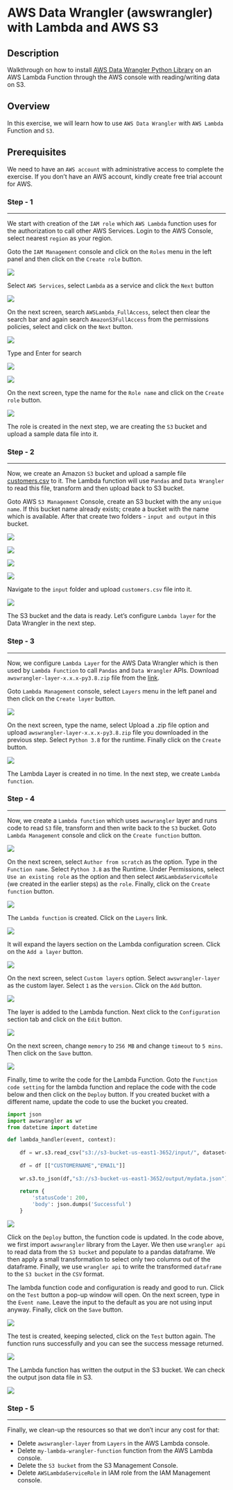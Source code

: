 # AWS Data Wrangler (awswrangler) with Lambda and AWS S3
  
## Description
Walkthrough on how to install [AWS Data Wrangler Python Library](https://github.com/aws/aws-sdk-pandas/releases) on an AWS Lambda Function through the AWS console with reading/writing data on S3.
  
## Overview
In this exercise, we will learn how to use `AWS Data Wrangler` with `AWS Lambda` Function and `S3`.
  
## Prerequisites
We need to have an `AWS account` with administrative access to complete the exercise. If you don’t have an AWS account, kindly create free trial account for AWS.
  
### Step - 1
----
We start with creation of the `IAM role` which `AWS Lambda` function uses for the authorization to call other AWS Services. Login to the AWS Console, select nearest `region` as your region.

Goto the `IAM Management` console and click on the `Roles` menu in the left panel and then click on the `Create role` button.

![](./images/image9.png)

  
Select `AWS Services`, select `Lambda` as a service and click the `Next` button

![](./images/image21.png)

  
On the next screen, search `AWSLambda_FullAccess`, select then clear the search bar and again search `AmazonS3FullAccess` from the permissions policies, select and click on the `Next` button.

![](./images/image23.png)

  
Type and Enter for search

![](./images/image24.png)
  
![](./images/image13.png)

  
On the next screen, type the name for the `Role name` and click on the `Create role` button.

![](./images/image19.png)

  
The role is created in the next step, we are creating the `S3` bucket and upload a sample data file into it.

  
### Step - 2
----
Now, we create an Amazon `S3` bucket and upload a sample file [customers.csv](https://github.com/masood2iq/AWS-Data-Wrangler-awswrangler-with-Lambda-and-S3/blob/main/customers.csv) to it. The Lambda function will use `Pandas` and `Data Wrangler` to read this file, transform and then upload back to S3 bucket.

Goto AWS `S3 Management` Console, create an S3 bucket with the any `unique name`. If this bucket name already exists; create a bucket with the name which is available. After that create two folders - `input and output` in this bucket.

![](./images/image6.png)
  
![](./images/image1.png)
  
![](./images/image20.png)
  
![](./images/image22.png)

  
Navigate to the `input` folder and upload `customers.csv` file into it.

![](./images/image2.png)

  
The S3 bucket and the data is ready. Let’s configure `Lambda layer` for the Data Wrangler in the next step.
  
### Step - 3
----
Now, we configure `Lambda Layer` for the AWS Data Wrangler which is then used by `Lambda Function` to call `Pandas` and `Data Wrangler` APIs.
Download `awswrangler-layer-x.x.x-py3.8.zip` file from the [link](https://github.com/aws/aws-sdk-pandas/releases).

Goto `Lambda Management` console, select `Layers` menu in the left panel and then click on the `Create layer` button.

![](./images/image4.png)

  
On the next screen, type the name, select Upload a .zip file option and upload `awswrangler-layer-x.x.x-py3.8.zip` file you downloaded in the previous step. Select `Python 3.8` for the runtime. Finally click on the `Create` button.

![](./images/image12.png)

  
The Lambda Layer is created in no time. In the next step, we create `Lambda function`.
  
### Step - 4
----
Now, we create a `Lambda function` which uses `awswrangler` layer and runs code to read `S3` file, transform and then write back to the `S3` bucket.
Goto `Lambda Management` console and click on the `Create function` button.

![](./images/image10.png)

  
On the next screen, select `Author from scratch` as the option. Type in the `Function name`. Select `Python 3.8` as the Runtime. Under Permissions, select `Use an existing role` as the option and then select `AWSLambdaServiceRole` (we created in the earlier steps) as the `role`. Finally, click on the `Create function` button.

![](./images/image8.png)

  
The `Lambda function` is created. Click on the `Layers` link.

![](./images/image5.png)

  
It will expand the layers section on the Lambda configuration screen. Click on the `Add a layer` button.

![](./images/image16.png)

  
On the next screen, select `Custom layers` option. Select `awswrangler-layer` as the custom layer. Select `1` as the `version`. Click on the `Add` button.

![](./images/image11.png)

  
The layer is added to the Lambda function. Next click to the `Configuration` section tab and click on the `Edit` button.

![](./images/image7.png)

  
On the next screen, change `memory` to `256 MB` and change `timeout` to `5 mins`. Then click on the `Save` button.

![](./images/image14.png)

  
Finally, time to write the code for the Lambda Function. Goto the `Function code setting` for the lambda function and replace the code with the code below and then click on the `Deploy` button. If you created bucket with a different name, update the code to use the bucket you created.

``` py
import json
import awswrangler as wr
from datetime import datetime

def lambda_handler(event, context):
    
    df = wr.s3.read_csv("s3://s3-bucket-us-east1-3652/input/", dataset=True)
    
    df = df [["CUSTOMERNAME","EMAIL"]]
	
    wr.s3.to_json(df,"s3://s3-bucket-us-east1-3652/output/mydata.json")
    
    return {
        'statusCode': 200,
        'body': json.dumps('Successful')
    }
```
![](./images/image3.png)

  
Click on the `Deploy` button, the function code is updated. In the code above, we first import `awswrangler` library from the Layer. We then use `wrangler api` to read data from the `S3 bucket` and populate to a pandas dataframe. We then apply a small transformation to select only two columns out of the dataframe. Finally, we use `wrangler api` to write the transformed `dataframe` to the `S3 bucket` in the `CSV` format.

The lambda function code and configuration is ready and good to run. Click on the `Test` button a pop-up window will open. On the next screen, type in the `Event name`. Leave the input to the default as you are not using input anyway. Finally, click on the `Save` button.

![](./images/image18.png)

  
The test is created, keeping selected, click on the `Test` button again. The function runs successfully and you can see the success message returned.

![](./images/image17.png)

  
The Lambda function has written the output in the S3 bucket. We can check the output json data file in S3.

![](./images/image15.png)

  
### Step - 5
----
Finally, we clean-up the resources so that we don’t incur any cost for that:
- Delete `awswrangler-layer` from `Layers` in the AWS Lambda console.
- Delete `my-lambda-wrangler-function` function from the AWS Lambda console.
- Delete the `S3 bucket` from the S3 Management Console.
- Delete `AWSLambdaServiceRole` in IAM role from the IAM Management console.
